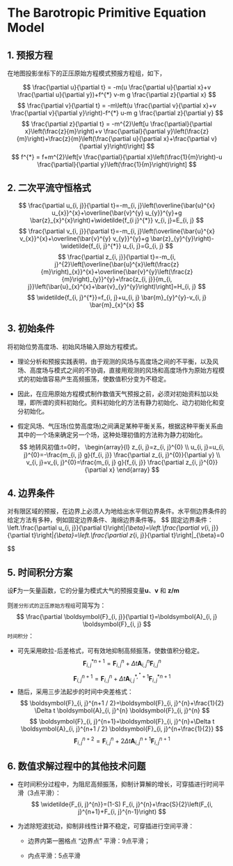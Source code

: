 # The Barotropic Primitive Equation Model

## 1. 预报方程

​在地图投影坐标下的正压原始方程模式预报方程组，如下，  

$$
\frac{\partial u}{\partial t} = -m(u \frac{\partial u}{\partial x}+v \frac{\partial u}{\partial y})+f^{*} v-m g \frac{\partial z}{\partial x}
$$
$$
\frac{\partial v}{\partial t} = -m\left(u \frac{\partial v}{\partial x}+v \frac{\partial v}{\partial y}\right)-f^{*} u-m g \frac{\partial z}{\partial y}
$$
$$
\frac{\partial z}{\partial t} = -m^{2}\left[u \frac{\partial}{\partial x}\left(\frac{z}{m}\right)+v \frac{\partial}{\partial y}\left(\frac{z}{m}\right)+\frac{z}{m}\left(\frac{\partial u}{\partial x}+\frac{\partial v}{\partial y}\right)\right]
$$
$$
f^{*} = f+m^{2}\left[v \frac{\partial}{\partial x}\left(\frac{1}{m}\right)-u \frac{\partial}{\partial y}\left(\frac{1}{m}\right)\right]
$$

## 2. 二次平流守恒格式

$$
\frac{\partial u_{i, j}}{\partial t}=-m_{i, j}\left(\overline{\bar{u}^{x} u_{x}}^{x}+\overline{\bar{v}^{y} u_{y}}^{y}+g \bar{z}_{x}^{x}\right)+\widetilde{f_{i j}^{*}} v_{i, j}=E_{i, j}
$$
$$
\frac{\partial v_{i, j}}{\partial t}=-m_{i, j}\left(\overline{\bar{u}^{x} v_{x}}^{x}+\overline{\bar{v}^{y} v_{y}}^{y}+g \bar{z}_{y}^{y}\right)-\widetilde{f_{i, j}^{*}} u_{i, j}=G_{i, j}
$$
$$
\frac{\partial z_{i, j}}{\partial t}=-m_{i, j}^{2}\left[\overline{\bar{u}^{x}\left(\frac{z}{m}\right)_{x}}^{x}+\overline{\bar{v}^{y}\left(\frac{z}{m}\right)_{y}}^{y}+\frac{z_{i, j}}{m_{i, j}}\left(\bar{u}_{x}^{x}+\bar{v}_{y}^{y}\right)\right]=H_{i, j}
$$
$$
\widetilde{f_{i, j}^{*}}=f_{i, j}+u_{i, j} \bar{m}_{y}^{y}-v_{i, j} \bar{m}_{x}^{x}
$$

## 3. 初始条件

​将初始位势高度场、初始风场输入原始方程模式。  

+ 理论分析和预报实践表明，由于观测的风场与高度场之间的不平衡，以及风场、高度场与模式之间的不协调，直接用观测的风场和高度场作为原始方程模式的初始值容易产生高频振荡，使数值积分变为不稳定。

+ ​因此，在应用原始方程模式制作数值天气预报之前，必须对初始资料加以处理，即所谓的资料初始化。资料初始化的方法有静力初始化、动力初始化和变分初始化。  

+ ​假定风场、气压场(位势高度场)之间满足某种平衡关系，根据这种平衡关系由其中的一个场来确定另一个场，这种处理初值的方法称为静力初始化。
$$
地转风初值:t=0时，
\begin{array}{l}
z_{i, j}=z_{i, j}^{0} \\
u_{i, j}=u_{i, j}^{0}=-\frac{m_{i, j} g}{f_{i, j}} \frac{\partial z_{i, j}^{0}}{\partial y} \\
v_{i, j}=v_{i, j}^{0}=\frac{m_{i, j} g}{f_{i, j}} \frac{\partial z_{i, j}^{0}}{\partial x}
\end{array}
$$

## 4. 边界条件

​		对有限区域的预报，在边界上必须人为地给出水平侧边界条件。水平侧边界条件的给定方法有多种，例如固定边界条件、海绵边界条件等。
$$
固定边界条件：
\left.\frac{\partial u_{i, j}}{\partial t}\right|_{\beta}=\left.\frac{\partial v_{i, j}}{\partial t}\right|_{\beta}=\left.\frac{\partial z_{i, j}}{\partial t}\right|_{\beta}=0

$$


## 5. 时间积分方案

​设**F**为一矢量函数，它的分量为模式大气的预报变量**u**、**v** 和 **z/m**    

则`差分形式的正压原始方程组`可简写为：
$$
\frac{\partial \boldsymbol{F}_{i, j}}{\partial t}=\boldsymbol{A}_{i, j} \boldsymbol{F}_{i, j}
$$
`时间积分`：  
+ 可先采用欧拉-后差格式，可有效地抑制高频振荡，使数值积分稳定。
$$
\boldsymbol{F}_{i, j}^{* n+1}=\boldsymbol{F}_{i, j}^{n}+\Delta t \boldsymbol{A}_{i, j}^{n} \boldsymbol{F}_{i, j}^{n}
$$
$$
\boldsymbol{F}_{i, j}^{n+1}=\boldsymbol{F}_{i, j}^{n}+\Delta t \boldsymbol{A}_{i, j}^{*,{ }^{*}+1} \boldsymbol{F}_{i, j}^{* n+1}
$$
+ 随后，采用三步法起步的时间中央差格式：
$$
\boldsymbol{F}_{i, j}^{n+1 / 2}=\boldsymbol{F}_{i, j}^{n}+\frac{1}{2} \Delta t \boldsymbol{A}_{i, j}^{n} \boldsymbol{F}_{i, j}^{n}
$$
$$
\boldsymbol{F}_{i, j}^{n+1}=\boldsymbol{F}_{i, j}^{n}+\Delta t \boldsymbol{A}_{i, j}^{n+1 / 2} \boldsymbol{F}_{i, j}^{n+\frac{1}{2}}
$$
$$
\boldsymbol{F}_{i, j}^{n+2}=\boldsymbol{F}_{i, j}^{n}+2 \Delta t \boldsymbol{A}_{i, j}^{n+1} \boldsymbol{F}_{i, j}^{n+1}
$$

## 6. 数值求解过程中的其他技术问题

+ 在时间积分过程中，为阻尼高频振荡，抑制计算解的增长，可穿插进行时间平滑（3点平滑）：
$$
\widetilde{F_{i, j}^{n}}=(1-S) F_{i, j}^{n}+\frac{S}{2}\left(F_{i, j}^{n+1}+F_{i, j}^{n-1}\right)
$$
+ 为滤除短波扰动，抑制非线性计算不稳定，可穿插进行空间平滑：  

    + 边界内第一圈格点 “边界点” 平滑：9点平滑；

    + 内点平滑：5点平滑





















